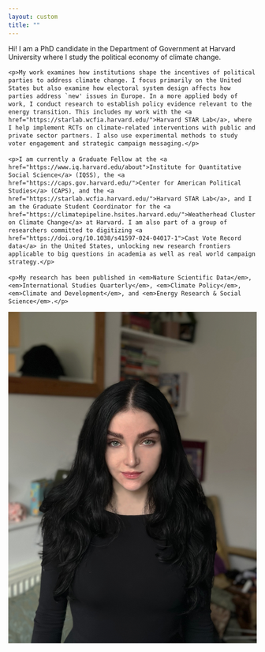 ```yaml
---
layout: custom
title: ""
---
```


<div class="bio-container">
  <div class="bio-text">
    <p>Hi! I am a PhD candidate in the Department of Government at Harvard University where I study the political economy of climate change.</p>

    <p>My work examines how institutions shape the incentives of political parties to address climate change. I focus primarily on the United States but also examine how electoral system design affects how parties address `new' issues in Europe. In a more applied body of work, I conduct research to establish policy evidence relevant to the energy transition. This includes my work with the <a href="https://starlab.wcfia.harvard.edu/">Harvard STAR Lab</a>, where I help implement RCTs on climate-related interventions with public and private sector partners. I also use experimental methods to study voter engagement and strategic campaign messaging.</p>

    <p>I am currently a Graduate Fellow at the <a href="https://www.iq.harvard.edu/about">Institute for Quantitative Social Science</a> (IQSS), the <a href="https://caps.gov.harvard.edu/">Center for American Political Studies</a> (CAPS), and the <a href="https://starlab.wcfia.harvard.edu/">Harvard STAR Lab</a>, and I am the Graduate Student Coordinator for the <a href="https://climatepipeline.hsites.harvard.edu/">Weatherhead Cluster on Climate Change</a> at Harvard. I am also part of a group of researchers committed to digitizing <a href="https://doi.org/10.1038/s41597-024-04017-1">Cast Vote Record data</a> in the United States, unlocking new research frontiers applicable to big questions in academia as well as real world campaign strategy.</p>

    <p>My research has been published in <em>Nature Scientific Data</em>, <em>International Studies Quarterly</em>, <em>Climate Policy</em>, <em>Climate and Development</em>, and <em>Energy Research & Social Science</em>.</p>
    
</div>

  <div class="bio-photo">
    <img src="/assets/images/headshot2025.jpg" alt="Aleksandra Conevska" />

<div class="is-container-row is-center social-icons">
  <a href="https://github.com/aconevska" class="is-icon" title="GitHub"><i class="fab fa-github fa-2x"></i></a>
  <a href="https://x.com/aleksandracone" class="is-icon" title="Twitter"><i class="fab fa-twitter fa-2x"></i></a>
  <a href="https://scholar.google.com/citations?user=9_02_o4AAAAJ&hl=en" class="is-icon" title="Google Scholar"><i class="ai ai-google-scholar ai-2x"></i></a>
  <a href="https://www.linkedin.com/in/aleksandra-conevska/" class="is-icon" title="LinkedIn"><i class="fab fa-linkedin fa-2x"></i></a>
</div>

  
  </div>
  
</div>

